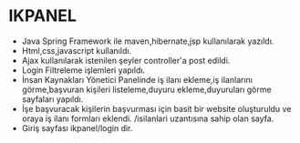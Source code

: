 # IKPANEL

<ul>
<li>Java Spring Framework ile maven,hibernate,jsp kullanılarak yazıldı.</li>
<li>Html,css,javascript kullanıldı.</li>
<li>Ajax kullanılarak istenilen şeyler controller'a post edildi.</li>
<li>Login Filtreleme işlemleri yapıldı.</li>
<li>İnsan Kaynakları Yönetici Panelinde iş ilanı ekleme,iş ilanlarını görme,başvuran kişileri listeleme,duyuru ekleme,duyuruları görme sayfaları yapıldı.</li>
<li>İşe başvuracak kişilerin başvurması için basit bir website oluşturuldu ve oraya iş ilanı formları eklendi. /isilanlari uzantısına sahip olan sayfa.</li>
  <li>Giriş sayfası ikpanel/login dir. </li></ul>
